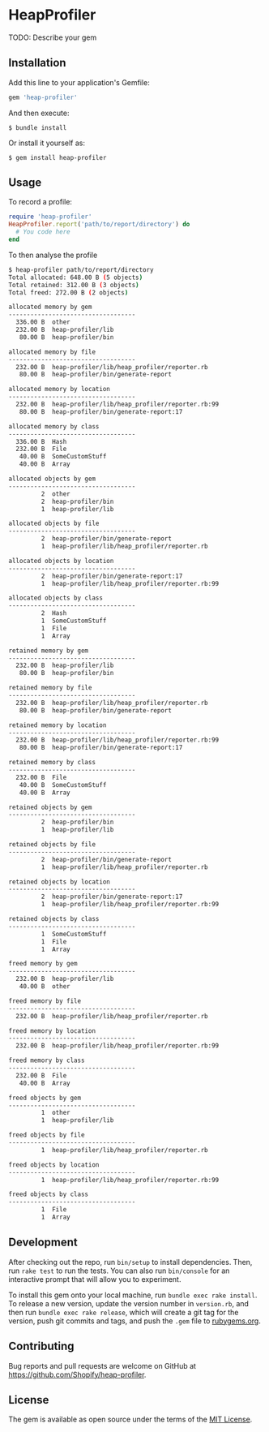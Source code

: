 # HeapProfiler

TODO: Describe your gem

## Installation

Add this line to your application's Gemfile:

```ruby
gem 'heap-profiler'
```

And then execute:

    $ bundle install

Or install it yourself as:

    $ gem install heap-profiler

## Usage

To record a profile:

```ruby
require 'heap-profiler'
HeapProfiler.report('path/to/report/directory') do
  # You code here
end
```

To then analyse the profile

```bash
$ heap-profiler path/to/report/directory
Total allocated: 648.00 B (5 objects)
Total retained: 312.00 B (3 objects)
Total freed: 272.00 B (2 objects)

allocated memory by gem
-----------------------------------
  336.00 B  other
  232.00 B  heap-profiler/lib
   80.00 B  heap-profiler/bin

allocated memory by file
-----------------------------------
  232.00 B  heap-profiler/lib/heap_profiler/reporter.rb
   80.00 B  heap-profiler/bin/generate-report

allocated memory by location
-----------------------------------
  232.00 B  heap-profiler/lib/heap_profiler/reporter.rb:99
   80.00 B  heap-profiler/bin/generate-report:17

allocated memory by class
-----------------------------------
  336.00 B  Hash
  232.00 B  File
   40.00 B  SomeCustomStuff
   40.00 B  Array

allocated objects by gem
-----------------------------------
         2  other
         2  heap-profiler/bin
         1  heap-profiler/lib

allocated objects by file
-----------------------------------
         2  heap-profiler/bin/generate-report
         1  heap-profiler/lib/heap_profiler/reporter.rb

allocated objects by location
-----------------------------------
         2  heap-profiler/bin/generate-report:17
         1  heap-profiler/lib/heap_profiler/reporter.rb:99

allocated objects by class
-----------------------------------
         2  Hash
         1  SomeCustomStuff
         1  File
         1  Array

retained memory by gem
-----------------------------------
  232.00 B  heap-profiler/lib
   80.00 B  heap-profiler/bin

retained memory by file
-----------------------------------
  232.00 B  heap-profiler/lib/heap_profiler/reporter.rb
   80.00 B  heap-profiler/bin/generate-report

retained memory by location
-----------------------------------
  232.00 B  heap-profiler/lib/heap_profiler/reporter.rb:99
   80.00 B  heap-profiler/bin/generate-report:17

retained memory by class
-----------------------------------
  232.00 B  File
   40.00 B  SomeCustomStuff
   40.00 B  Array

retained objects by gem
-----------------------------------
         2  heap-profiler/bin
         1  heap-profiler/lib

retained objects by file
-----------------------------------
         2  heap-profiler/bin/generate-report
         1  heap-profiler/lib/heap_profiler/reporter.rb

retained objects by location
-----------------------------------
         2  heap-profiler/bin/generate-report:17
         1  heap-profiler/lib/heap_profiler/reporter.rb:99

retained objects by class
-----------------------------------
         1  SomeCustomStuff
         1  File
         1  Array

freed memory by gem
-----------------------------------
  232.00 B  heap-profiler/lib
   40.00 B  other

freed memory by file
-----------------------------------
  232.00 B  heap-profiler/lib/heap_profiler/reporter.rb

freed memory by location
-----------------------------------
  232.00 B  heap-profiler/lib/heap_profiler/reporter.rb:99

freed memory by class
-----------------------------------
  232.00 B  File
   40.00 B  Array

freed objects by gem
-----------------------------------
         1  other
         1  heap-profiler/lib

freed objects by file
-----------------------------------
         1  heap-profiler/lib/heap_profiler/reporter.rb

freed objects by location
-----------------------------------
         1  heap-profiler/lib/heap_profiler/reporter.rb:99

freed objects by class
-----------------------------------
         1  File
         1  Array
```

## Development

After checking out the repo, run `bin/setup` to install dependencies. Then, run `rake test` to run the tests. You can also run `bin/console` for an interactive prompt that will allow you to experiment.

To install this gem onto your local machine, run `bundle exec rake install`. To release a new version, update the version number in `version.rb`, and then run `bundle exec rake release`, which will create a git tag for the version, push git commits and tags, and push the `.gem` file to [rubygems.org](https://rubygems.org).

## Contributing

Bug reports and pull requests are welcome on GitHub at https://github.com/Shopify/heap-profiler.


## License

The gem is available as open source under the terms of the [MIT License](https://opensource.org/licenses/MIT).
